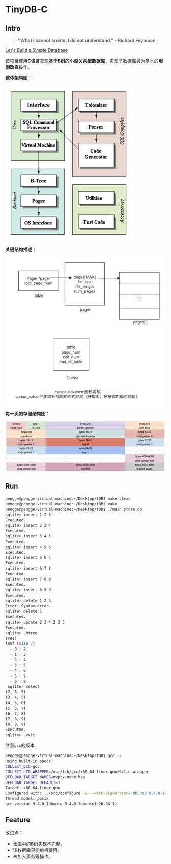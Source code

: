 # TinyDB-C

## Intro

> **“What I cannot create, I do not understand.” – Richard Feynman**

[Let's Build a Simple Database](https://cstack.github.io/db_tutorial/)

该项目使用**C语言**实现**基于B树的小型关系型数据库**，实现了数据库最为基本的**增删改查**操作。

**整体架构图**：

![image-20230311105129160](ReadMe.assets/image-20230311105129160.png)

**关键结构描述**：

![image-20230311104801661](ReadMe.assets/image-20230311104801661.png)

**每一页的存储结构图：**

![image-20230311105309874](ReadMe.assets/image-20230311105309874.png)



## Run





```bash
pengge@pengge-virtual-machine:~/Desktop/tDB$ make clean
pengge@pengge-virtual-machine:~/Desktop/tDB$ make
pengge@pengge-virtual-machine:~/Desktop/tDB$ ./main store.db
sqlite> insert 1 2 3 
Executed.
sqlite> insert 2 3 4
Executed.
sqlite> insert 3 4 5
Executed.
sqlite> insert 4 5 6
Executed.
sqlite> insert 5 6 7
Executed.
sqlite> insert 6 7 8
Executed.
sqlite> insert 7 8 9
Executed.
sqlite> insert 8 9 9
Executed.
sqlite> delete 1 2 3
Error: Syntax error.
sqlite> delete 1
Executed.
sqlite> update 2 3 4 2 3 5
Executed.
sqlite> .btree
Tree:
leaf (size 7)
  - 0 : 2
  - 1 : 3
  - 2 : 4
  - 3 : 5
  - 4 : 6
  - 5 : 7
  - 6 : 8
 sqlite> select
(2, 3, 5)
(3, 4, 5)
(4, 5, 6)
(5, 6, 7)
(6, 7, 8)
(7, 8, 9)
(8, 9, 9)
Executed.
sqlite> .exit
```

注意`gcc`的版本

```bash
pengge@pengge-virtual-machine:~/Desktop/tDB$ gcc -v
Using built-in specs.
COLLECT_GCC=gcc
COLLECT_LTO_WRAPPER=/usr/lib/gcc/x86_64-linux-gnu/9/lto-wrapper
OFFLOAD_TARGET_NAMES=nvptx-none:hsa
OFFLOAD_TARGET_DEFAULT=1
Target: x86_64-linux-gnu
Configured with: ../src/configure -v --with-pkgversion='Ubuntu 9.4.0-1ubuntu1~20.04.1' --with-bugurl=file:///usr/share/doc/gcc-9/README.Bugs --enable-languages=c,ada,c++,go,brig,d,fortran,objc,obj-c++,gm2 --prefix=/usr --with-gcc-major-version-only --program-suffix=-9 --program-prefix=x86_64-linux-gnu- --enable-shared --enable-linker-build-id --libexecdir=/usr/lib --without-included-gettext --enable-threads=posix --libdir=/usr/lib --enable-nls --enable-clocale=gnu --enable-libstdcxx-debug --enable-libstdcxx-time=yes --with-default-libstdcxx-abi=new --enable-gnu-unique-object --disable-vtable-verify --enable-plugin --enable-default-pie --with-system-zlib --with-target-system-zlib=auto --enable-objc-gc=auto --enable-multiarch --disable-werror --with-arch-32=i686 --with-abi=m64 --with-multilib-list=m32,m64,mx32 --enable-multilib --with-tune=generic --enable-offload-targets=nvptx-none=/build/gcc-9-Av3uEd/gcc-9-9.4.0/debian/tmp-nvptx/usr,hsa --without-cuda-driver --enable-checking=release --build=x86_64-linux-gnu --host=x86_64-linux-gnu --target=x86_64-linux-gnu
Thread model: posix
gcc version 9.4.0 (Ubuntu 9.4.0-1ubuntu1~20.04.1)
```

## Feature

改进点：

- 仓库中的B树实现不完整。
- 该数据库只能单机使用。
- 未加入事务等操作。
